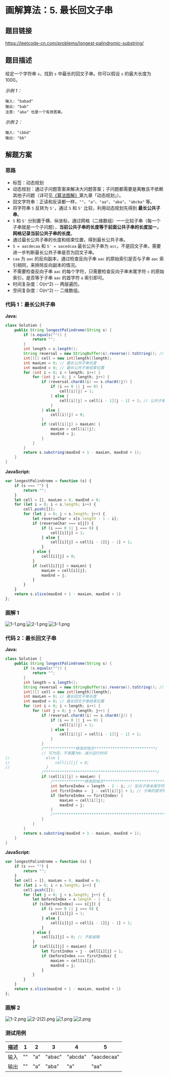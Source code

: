 <!------->
<!--title: 画解算法：5. 最长回文子串-->
<!--english_title: longest-palindromic-substring-->
<!--date: 2019-08-08 13:26:55-->
<!--tags: LeetCode -->
<!--categories: Algorithms & DataStructure-->
<!------->
# 画解算法：5. 最长回文子串

## 题目链接
https://leetcode-cn.com/problems/longest-palindromic-substring/

## 题目描述
给定一个字符串 `s`，找到 `s` 中最长的回文子串。你可以假设 `s` 的最大长度为 1000。

*示例 1：*
```
输入: "babad"
输出: "bab"
注意: "aba" 也是一个有效答案。
```
*示例 2：*
```
输入: "cbbd"
输出: "bb"
```
<!--more-->
## 解题方案
### 思路
* 标签：动态规划
* 动态规划：通过子问题答案来解决大问题答案；子问题都需要是离散且不依赖其他子问题（详可见[《算法图解》](https://github.com/DeppWang/Java-Books/#%E7%AE%97%E6%B3%95%E4%B8%8E%E6%95%B0%E6%8D%AE%E7%BB%93%E6%9E%84)第九章「动态规划」）。
* 回文字符串：正读和反读都一样，`""`、`"a"`、`"aa"`、`"aba"`、`"abcba"` 等。
* 将字符串 `S` 反转为 `S'`，通过 `S` 和 `S'` 比较，利用动态规划先得到 **最长公共子串**。
* `S` 和 `S'` 分别置于横、纵坐标，通过网格（二维数组）一一比较子串（每一个子串就是一个子问题），**当前公共子串的长度等于前面公共子串的长度加一，网格记录当前公共子串的长度**。
* 通过最长公共子串的长度和结束位置，得到最长公共子串。
* `S = aacdecaa` 和 `S' = aacedcaa` 最长公共子串为 `acc`，不是回文子串，需要进一步判断最长公共子串是否为回文子串。
* `caa` 为 `aac` 的反向副本，通过检查反向子串 `aac` 的原始索引是否与子串 `aac` 索引相同，来排除反向副本的情况。
* 不需要检查反向子串 `aac` 的每个字符，只需要检查反向子串末尾字符 `c` 的原始索引，是否等于子串 `aac` 的首字符 `a` 索引即可。
* 时间复杂度：O(n^2) -- 两层遍历。
* 空间复杂度：O(n^2) -- 二维数组。

<!--* 不需要检查子串的每个字符，只需要检查反向子串末尾字符的原始索引和子串末尾字符索引，是否对应子串的首尾字符-->
### 代码 1：最长公共子串
**Java:**
```Java
class Solution {
    public String longestPalindrome(String s) {
        if (s.equals("")) {
            return "";
        }
        int length = s.length();
        String reversal = new StringBuffer(s).reverse().toString(); // 反转字符串
        int[][] cell = new int[length][length];
        int maxLen = 0; // 最长公共子串长度
        int maxEnd = 0; // 最长公共子串结束位置
        for (int i = 0; i < length; i++) {
            for (int j = 0; j < length; j++) {
                if (reversal.charAt(i) == s.charAt(j)) {
                    if (i == 0 || j == 0) {
                        cell[i][j] = 1;
                    } else {
                        cell[i][j] = cell[i - 1][j - 1] + 1; // 公共子串长度
                    }
                } else {
                    cell[i][j] = 0;
                }
                if (cell[i][j] > maxLen) {
                    maxLen = cell[i][j];
                    maxEnd = j;
                }
            }
        }
        return s.substring(maxEnd + 1 - maxLen, maxEnd + 1);
    }
}
```
**JavaScript:**
```JavaScript
var longestPalindrome = function (s) {
    if (s === "") {
        return "";
    }
    let cell = [], maxLen = 0, maxEnd = 0;
    for (let i = 0; i < s.length; i++) {
        cell.push([]);
        for (let j = 0; j < s.length; j++) {
            let reverseChar = s[s.length - 1 - i];
            if (reverseChar === s[j]) {
                if (i === 0 || j === 0) {
                    cell[i][j] = 1;
                } else {
                    cell[i][j] = cell[i - 1][j - 1] + 1;
                }
            } else {
                cell[i][j] = 0;
            }
            if (cell[i][j] > maxLen) {
                maxLen = cell[i][j];
                maxEnd = j;
            }
        }
    }
    return s.slice(maxEnd + 1 - maxLen, maxEnd + 1)
};
```
### 画解 1
![1-1.png](https://i.loli.net/2019/08/08/CXNYbZLAw5va6k2.png)
![2-1.png](https://i.loli.net/2019/08/08/EexDd71K3AyzlOF.png)
![3-1.png](https://i.loli.net/2019/08/08/4aM8KLrwPYFtbGO.png)
### 代码 2：最长回文子串
**Java:**
```Java
class Solution {
    public String longestPalindrome(String s) {
        if (s.equals("")) {
            return "";
        }
        int length = s.length();
        String reversal = new StringBuffer(s).reverse().toString(); // 反转字符串
        int[][] cell = new int[length][length];
        int maxLen = 0; // 最长回文子串长度
        int maxEnd = 0; // 最长回文子串结束位置
        for (int i = 0; i < length; i++) {
            for (int j = 0; j < length; j++) {
                if (reversal.charAt(i) == s.charAt(j)) {
                    if (i == 0 || j == 0) {
                        cell[i][j] = 1;
                    } else {
                        cell[i][j] = cell[i - 1][j - 1] + 1;
                    }
                }
                /**************修改的地方***************************/
                // 可为空，不用置为0，减少运行时间
//                else {
//                    cell[i][j] = 0;
//                }
                /**************************************************/
                if (cell[i][j] > maxLen) {
                    /**************修改的地方***************************/
                    int beforeIndex = length - 1 - i; // 反向子串末尾字符的原始索引
                    int firstIndex =  j - cell[i][j] + 1; // 子串的首字符索引
                    if (beforeIndex == firstIndex) { 
                        maxLen = cell[i][j];
                        maxEnd = j;
                    }
                    /**************************************************/
                }
            }
        }
        return s.substring(maxEnd + 1 - maxLen, maxEnd + 1);
    }
}
```
**JavaScript:**
```JavaScript
var longestPalindrome = function (s) {
    if (s === "") {
        return "";
    }
    let cell = [], maxLen = 0, maxEnd = 0;
    for (let i = 0; i < s.length; i++) {
        cell.push([]);
        for (let j = 0; j < s.length; j++) {
            let beforeIndex = s.length - 1 - i;
            if (s[beforeIndex] === s[j]) {
                if (i === 0 || j === 0) {
                    cell[i][j] = 1;
                } else {
                    cell[i][j] = cell[i - 1][j - 1] + 1;
                }
            } else {
                cell[i][j] = 0; // 不能省略
            }
            if (cell[i][j] > maxLen) {
                let firstIndex = j - cell[i][j] + 1;
                if (beforeIndex === firstIndex) {
                    maxLen = cell[i][j];
                    maxEnd = j;
                }
            }
        }
    }
    return s.slice(maxEnd + 1 - maxLen, maxEnd + 1)
};
```
### 画解 2 
![1-2.png](https://i.loli.net/2019/08/08/ShrPym2QFcMdnBI.png)
![2-2(2).png](https://i.loli.net/2019/08/08/mVaE3yoSqY5719h.png)
![1.png](https://i.loli.net/2019/08/08/EAtOnRkQVdXKwb9.png)
![2.png](https://i.loli.net/2019/08/08/6yUEJVxPt3nQSIz.png)
### 测试用例

描述 | 1 | 2 | 3 | 4 | 5 
---|---|---|---|---|---
输入 | "" | "a" | "abac" | "abcda"| "aacdecaa" 
输出 | "" | "a" |  "aba" |"a" | "aa" 

